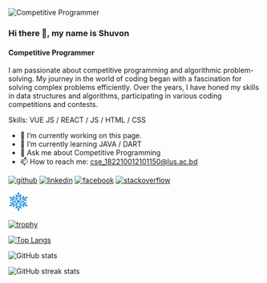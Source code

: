![Competitive Programmer](https://media.licdn.com/dms/image/D4E03AQGAh0gdR25wvA/profile-displayphoto-shrink_400_400/0/1697532746204?e=1711584000&v=beta&t=yhDIcNw9D9fARw2oIt5yYAGnKwJEHYYauK8h8PF2cd4)
### Hi there 👋, my name is Shuvon
#### Competitive Programmer


I am passionate about competitive programming and algorithmic problem-solving. My journey in the world of coding began with a fascination for solving complex problems efficiently. Over the years, I have honed my skills in data structures and algorithms, participating in various coding competitions and contests.


Skills: VUE JS / REACT / JS / HTML / CSS

- 🔭 I’m currently working on this page. 
- 🌱 I’m currently learning JAVA / DART  
- 💬 Ask me about Competitive Programming 
- 📫 How to reach me: cse_182210012101150@lus.ac.bd 


[<img src='https://cdn.jsdelivr.net/npm/simple-icons@3.0.1/icons/github.svg' alt='github' height='40'>](https://github.com/FarhanShuvon)  [<img src='https://cdn.jsdelivr.net/npm/simple-icons@3.0.1/icons/linkedin.svg' alt='linkedin' height='40'>](https://www.linkedin.com/in/https://www.linkedin.com/in/farhan-israk-shuvon-630540287//)  [<img src='https://cdn.jsdelivr.net/npm/simple-icons@3.0.1/icons/facebook.svg' alt='facebook' height='40'>](https://www.facebook.com/https://www.facebook.com/farhanisrak.shuvon)  [<img src='https://cdn.jsdelivr.net/npm/simple-icons@3.0.1/icons/stackoverflow.svg' alt='stackoverflow' height='40'>](https://stackoverflow.com/users/https://stackoverflow.com/users/23297560/farhan-israk-shuvon)  

<a href='https://archiveprogram.github.com/'><img src='https://raw.githubusercontent.com/acervenky/animated-github-badges/master/assets/acbadge.gif' width='40' height='40'></a> 

[![trophy](https://github-profile-trophy.vercel.app/?username=FarhanShuvon)](https://github.com/ryo-ma/github-profile-trophy)

[![Top Langs](https://github-readme-stats.vercel.app/api/top-langs/?username=FarhanShuvon)](https://github.com/anuraghazra/github-readme-stats)

![GitHub stats](https://github-readme-stats.vercel.app/api?username=FarhanShuvon&show_icons=true)  

![GitHub streak stats](https://streak-stats.demolab.com/?user=FarhanShuvon)  

